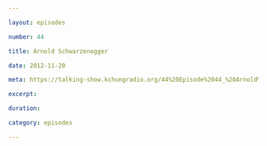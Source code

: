 ```yaml
---

layout: episodes

number: 44

title: Arnold Schwarzenegger

date: 2012-11-20

meta: https://talking-show.kchungradio.org/44%20Episode%2044_%20Arnold%20Schwarzenegger.mp3

excerpt: 

duration: 

category: episodes

---
```


